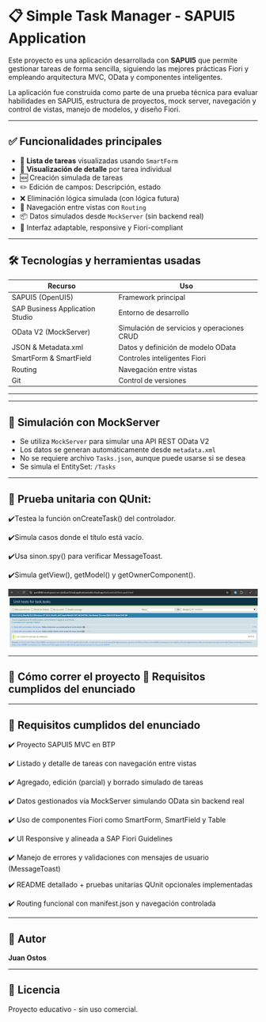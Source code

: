 # 📋 Simple Task Manager - SAPUI5 Application

Este proyecto es una aplicación desarrollada con **SAPUI5** que permite gestionar tareas de forma sencilla, siguiendo las mejores prácticas Fiori y empleando arquitectura MVC, OData y componentes inteligentes.

La aplicación fue construida como parte de una prueba técnica para evaluar habilidades en SAPUI5, estructura de proyectos, mock server, navegación y control de vistas, manejo de modelos, y diseño Fiori.

---

## ✅ Funcionalidades principales

- 📄 **Lista de tareas** visualizadas usando `SmartForm`
- 🧩 **Visualización de detalle** por tarea individual
- 🆕 Creación simulada de tareas
- ✏️ Edición de campos: Descripción, estado
- ❌ Eliminación lógica simulada (con lógica futura)
- 🔁 Navegación entre vistas con `Routing`
- 📦 Datos simulados desde `MockServer` (sin backend real)
- 📐 Interfaz adaptable, responsive y Fiori-compliant

---

## 🛠️ Tecnologías y herramientas usadas

| Recurso                      | Uso                                           |
|-----------------------------|-----------------------------------------------|
| SAPUI5 (OpenUI5)            | Framework principal                          |
| SAP Business Application Studio | Entorno de desarrollo                        |
| OData V2 (MockServer)       | Simulación de servicios y operaciones CRUD   |
| JSON & Metadata.xml         | Datos y definición de modelo OData           |
| SmartForm & SmartField      | Controles inteligentes Fiori                 |
| Routing                     | Navegación entre vistas                      |
| Git                         | Control de versiones                         |

---

---

## 📡 Simulación con MockServer

- Se utiliza `MockServer` para simular una API REST OData V2
- Los datos se generan automáticamente desde `metadata.xml`
- No se requiere archivo `Tasks.json`, aunque puede usarse si se desea
- Se simula el EntitySet: `/Tasks`

---

## 🧪  Prueba unitaria con QUnit:

✔️Testea la función onCreateTask() del controlador.

✔️Simula casos donde el título está vacío.

✔️Usa sinon.spy() para verificar MessageToast.

✔️Simula getView(), getModel() y getOwnerComponent().


![alt text](image.png)

---

## 🚀 Cómo correr el proyecto 📌 Requisitos cumplidos del enunciado



---
## 📌 Requisitos cumplidos del enunciado

✔️ Proyecto SAPUI5 MVC en BTP

✔️ Listado y detalle de tareas con navegación entre vistas

✔️ Agregado, edición (parcial) y borrado simulado de tareas

✔️ Datos gestionados vía MockServer simulando OData sin backend real

✔️ Uso de componentes Fiori como SmartForm, SmartField y Table

✔️ UI Responsive y alineada a SAP Fiori Guidelines

✔️ Manejo de errores y validaciones con mensajes de usuario (MessageToast)

✔️ README detallado + pruebas unitarias QUnit opcionales implementadas

✔️ Routing funcional con manifest.json y navegación controlada

---

## 🙋 Autor

**Juan Ostos**  

---

## 📜 Licencia

Proyecto educativo - sin uso comercial.



